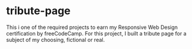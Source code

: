 # tribute-page

This i one of the required projects to earn my Responsive Web Design certification by freeCodeCamp.
For this project, I built a tribute page for a subject of my choosing, fictional or real.

